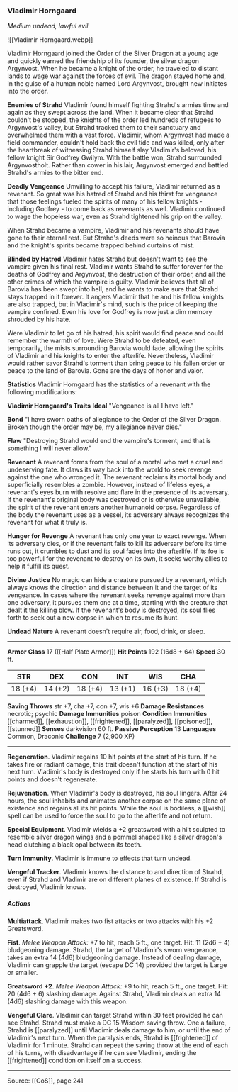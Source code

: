 ### Vladimir Horngaard
_Medium undead, lawful evil_

![[Vladimir Horngaard.webp]]

Vladimir Horngaard joined the Order of the Silver Dragon at a young age and quickly earned the friendship of its founder, the silver dragon Argynvost. When he became a knight of the order, he traveled to distant lands to wage war against the forces of evil. The dragon stayed home and, in the guise of a human noble named Lord Argynvost, brought new initiates into the order.

**Enemies of Strahd** Vladimir found himself fighting Strahd's armies time and again as they swept across the land. When it became clear that Strahd couldn't be stopped, the knights of the order led hundreds of refugees to Argynvost's valley, but Strahd tracked them to their sanctuary and overwhelmed them with a vast force. Vladimir, whom Argynvost had made a field commander, couldn't hold back the evil tide and was killed, only after the heartbreak of witnessing Strahd himself slay Vladimir's beloved, his fellow knight Sir Godfrey Gwilym. With the battle won, Strahd surrounded Argynvostholt. Rather than cower in his lair, Argynvost emerged and battled Strahd's armies to the bitter end.


**Deadly Vengeance** Unwilling to accept his failure, Vladimir returned as a revenant. So great was his hatred of Strahd and his thirst for vengeance that those feelings fueled the spirits of many of his fellow knights - including Godfrey - to come back as revenants as well. Vladimir continued to wage the hopeless war, even as Strahd tightened his grip on the valley.

When Strahd became a vampire, Vladimir and his revenants should have gone to their eternal rest. But Strahd's deeds were so heinous that Barovia and the knight's spirits became trapped behind curtains of mist.

**Blinded by Hatred**  Vladimir hates Strahd but doesn't want to see the vampire given his final rest. Vladimir wants Strahd to suffer forever for the deaths of Godfrey and Argynvost, the destruction of their order, and all the other crimes of which the vampire is guilty. Vladimir believes that all of Barovia has been swept into hell, and he wants to make sure that Strahd stays trapped in it forever. It angers Vladimir that he and his fellow knights are also trapped, but in Vladimir's mind, such is the price of keeping the vampire confined. Even his love for Godfrey is now just a dim memory shrouded by his hate.

Were Vladimir to let go of his hatred, his spirit would find peace and could remember the warmth of love. Were Strahd to be defeated, even temporarily, the mists surrounding Barovia would fade, allowing the spirits of Vladimir and his knights to enter the afterlife. Nevertheless, Vladimir would rather savor Strahd's torment than bring peace to his fallen order or peace to the land of Barovia. Gone are the days of honor and valor.



**Statistics** Vladimir Horngaard has the statistics of a revenant with the following modifications:





**Vladimir Horngaard's Traits** **Ideal** "Vengeance is all I have left."


**Bond** "I have sworn oaths of allegiance to the Order of the Silver Dragon. Broken though the order may be, my allegiance never dies."


**Flaw** "Destroying Strahd would end the vampire's torment, and that is something I will never allow."



**Revenant** A revenant forms from the soul of a mortal who met a cruel and undeserving fate. It claws its way back into the world to seek revenge against the one who wronged it. The revenant reclaims its mortal body and superficially resembles a zombie. However, instead of lifeless eyes, a revenant's eyes burn with resolve and flare in the presence of its adversary. If the revenant's original body was destroyed or is otherwise unavailable, the spirit of the revenant enters another humanoid corpse. Regardless of the body the revenant uses as a vessel, its adversary always recognizes the revenant for what it truly is.

**Hunger for Revenge** A revenant has only one year to exact revenge. When its adversary dies, or if the revenant fails to kill its adversary before its time runs out, it crumbles to dust and its soul fades into the afterlife. If its foe is too powerful for the revenant to destroy on its own, it seeks worthy allies to help it fulfill its quest.


**Divine Justice** No magic can hide a creature pursued by a revenant, which always knows the direction and distance between it and the target of its vengeance. In cases where the revenant seeks revenge against more than one adversary, it pursues them one at a time, starting with the creature that dealt it the killing blow. If the revenant's body is destroyed, its soul flies forth to seek out a new corpse in which to resume its hunt.


**Undead Nature** A revenant doesn't require air, food, drink, or sleep.







---

**Armor Class** 17 ([[Half Plate Armor]])
**Hit Points** 192 (16d8 + 64)
**Speed** 30 ft.

| STR     | DEX     | CON     | INT     | WIS     | CHA     |
|---------|---------|---------|---------|---------|---------|
| 18 (+4) | 14 (+2) | 18 (+4) | 13 (+1) | 16 (+3) | 18 (+4) |

**Saving Throws** str +7, cha +7, con +7, wis +6
**Damage Resistances** necrotic; psychic
**Damage Immunities** poison
**Condition Immunities** [[charmed]], [[exhaustion]], [[frightened]], [[paralyzed]], [[poisoned]], [[stunned]]
**Senses** darkvision 60 ft.
**Passive Perception** 13
**Languages** Common, Draconic
**Challenge** 7 (2,900 XP)

---

**Regeneration**. Vladimir regains 10 hit points at the start of his turn. If he takes fire or radiant damage, this trait doesn't function at the start of his next turn. Vladimir's body is destroyed only if he starts his turn with 0 hit points and doesn't regenerate.

**Rejuvenation**. When Vladimir's body is destroyed, his soul lingers. After 24 hours, the soul inhabits and animates another corpse on the same plane of existence and regains all its hit points. While the soul is bodiless, a [[wish]] spell can be used to force the soul to go to the afterlife and not return.

**Special Equipment**. Vladimir wields a +2 greatsword with a hilt sculpted to resemble silver dragon wings and a pommel shaped like a silver dragon's head clutching a black opal between its teeth. 

**Turn Immunity**. Vladimir is immune to effects that turn undead.

**Vengeful Tracker**. Vladimir knows the distance to and direction of Strahd, even if Strahd and Vladimir are on different planes of existence. If Strahd is destroyed, Vladimir knows.

##### Actions
**Multiattack**. Vladimir makes two fist attacks or two attacks with his +2 Greatsword.

**Fist**. _Melee Weapon Attack:_ +7 to hit, reach 5 ft., one target. Hit: 11 (2d6 + 4) bludgeoning damage. Strahd, the target of Vladimir's sworn vengeance, takes an extra 14 (4d6) bludgeoning damage. Instead of dealing damage, Vladimir can grapple the target (escape DC 14) provided the target is Large or smaller.

**Greatsword +2**. _Melee Weapon Attack:_ +9 to hit, reach 5 ft., one target. Hit: 20 (4d6 + 6) slashing damage. Against Strahd, Vladimir deals an extra 14 (4d6) slashing damage with this weapon.

**Vengeful Glare**. Vladimir can target Strahd within 30 feet provided he can see Strahd. Strahd must make a DC 15 Wisdom saving throw. One a failure, Strahd is [[paralyzed]] until Vladimir deals damage to him, or until the end of Vladimir's next turn. When the paralysis ends, Strahd is [[frightened]] of Vladimir for 1 minute. Strahd can repeat the saving throw at the end of each of his turns, with disadvantage if he can see Vladimir, ending the [[frightened]] condition on itself on a success.


---

Source: [[CoS]], page 241